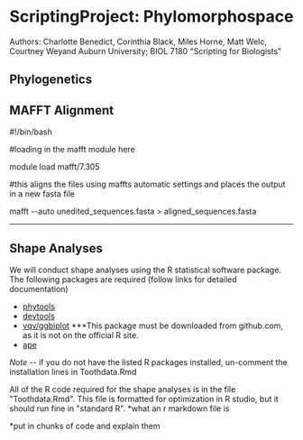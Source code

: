 # ScriptingProject: Phylomorphospace
Authors: Charlotte Benedict, Corinthia Black, Miles Horne, Matt Welc, Courtney Weyand
Auburn University; BIOL 7180 "Scripting for Biologists"

## Phylogenetics

## MAFFT Alignment

#!/bin/bash

#loading in the mafft module here

module load mafft/7.305
  
#this aligns the files using maffts automatic settings and places the output in a new fasta file

mafft --auto unedited_sequences.fasta > aligned_sequences.fasta

---
## Shape Analyses

We will conduct shape analyses using the R statistical software package. The following packages are required 
(follow links for detailed documentation)
-	[phytools](https://cran.r-project.org/web/packages/phytools/index.html)
-	[devtools](https://cran.r-project.org/web/packages/devtools/index.html)
-	[vqv/ggbiplot](https://github.com/vqv/ggbiplot) ***This package must be downloaded from github.com, 
as it is not on the official R site.
-	[ape](https://cran.r-project.org/web/packages/ape/index.html) 

*Note* -- if you do not have the listed R packages installed, un-comment the installation lines in 
Toothdata.Rmd

All of the R code required for the shape analyses is in the file 
"Toothdata.Rmd".
This file is formatted for optimization in R studio, but it should run fine 
in "standard R". 
*what an r markdown file is

*put in chunks of code and explain them

